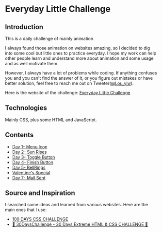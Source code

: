 # Everyday Little Challenge

## Introduction

This is a daily challenge of mainly animation.

I always found those animation on websites amazing, so I decided to dig into some cool but little ones to practice everyday. I hope my work can help other people learn and understand more about animation and some usage and as well motivate them. 

However, I always have a lot of problems while coding. If anything confuses you and you can't find the answer of it, or you figure out mistakes or have better solution, feel free to reach me out on Tweeter([@Lou_yiw](https://twitter.com/Lou_yiw)).

Here is the website of the challenge:
[Everyday Little Challenge](https://louuu03.github.io/EverydayLilChallenge/index.html)

## Technologies

Mainly CSS, plus some HTML and JavaScript.


## Contents

* [Day 1- Menu Icon](https://louuu03.github.io/EverydayLilChallenge/D1-MenuIcon/index.html)
* [Day 2- Sun Rises](https://louuu03.github.io/EverydayLilChallenge/D2-SunRises/index.html)
* [Day 3- Toggle Button](https://louuu03.github.io/EverydayLilChallenge/D3-ToggleButton/index.html)
* [Day 4- Finish Button](https://louuu03.github.io/EverydayLilChallenge/D4-FinishButton/index.html)
* [Day 5- BellRings](https://louuu03.github.io/EverydayLilChallenge/D5-BellRings/index.html)
* [Valentine's Special](https://louuu03.github.io/EverydayLilChallenge/ValentinesSpecial/index.html)
* [Day 7- Mail Sent](https://louuu03.github.io/EverydayLilChallenge/D7-MailSent/index.html)


## Source and Inspiration

I searched some ideas and learned from various websites. Here are the main ones that I use:

* [100 DAYS CSS CHALLENGE](https://100dayscss.com/about/)
* [🤯 30DaysChallenge - 30 Days Extreme HTML & CSS CHALLENGE 🤯](https://dev.to/somanathgoudar/30dayschallenge-30-days-extreme-html-css-challenge-50k1)